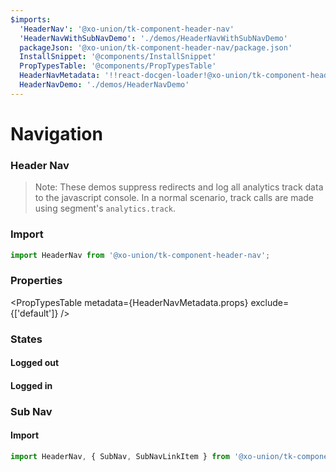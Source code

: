 ```yaml
---
$imports:
  'HeaderNav': '@xo-union/tk-component-header-nav'
  'HeaderNavWithSubNavDemo': './demos/HeaderNavWithSubNavDemo'
  packageJson: '@xo-union/tk-component-header-nav/package.json'
  InstallSnippet: '@components/InstallSnippet'
  PropTypesTable: '@components/PropTypesTable'
  HeaderNavMetadata: '!!react-docgen-loader!@xo-union/tk-component-header-nav/src/components/HeaderNav'
  HeaderNavDemo: './demos/HeaderNavDemo'
---
```


# Navigation

### Header Nav

> Note: These demos suppress redirects and log all analytics track data to the javascript console. In a normal scenario, track calls are made using segment's `analytics.track`.

<InstallSnippet packageJson={packageJson} />

### Import

```javascript
import HeaderNav from '@xo-union/tk-component-header-nav';
```

### Properties

<PropTypesTable metadata={HeaderNavMetadata.props} exclude={['default']} />

### States

#### Logged out

<HeaderNavDemo />

#### Logged in

<HeaderNavDemo loggedIn />

### Sub Nav

#### Import

```javascript
import HeaderNav, { SubNav, SubNavLinkItem } from '@xo-union/tk-component-header-nav';
```

<HeaderNavWithSubNavDemo />
